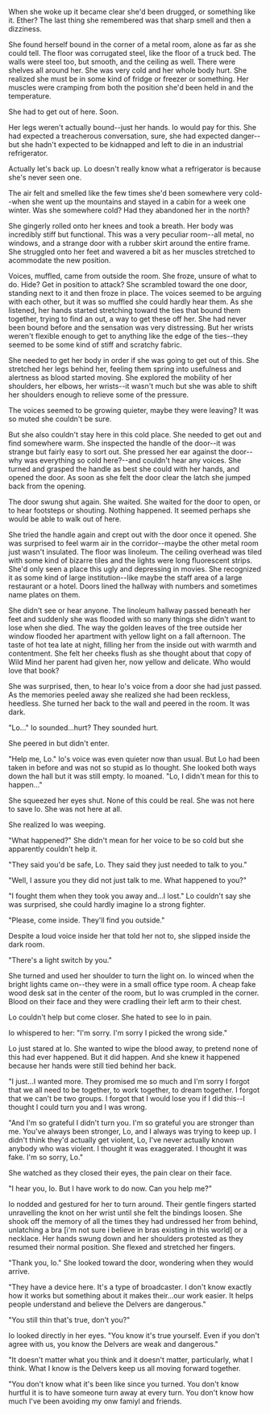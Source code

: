 When she woke up it became clear she'd been drugged, or something like it. Ether? The last thing she remembered was that sharp smell and then a dizziness.

She found herself bound in the corner of a metal room, alone as far as she could tell.  The floor was corrugated steel, like the floor of a truck bed.  The walls were steel too, but smooth, and the ceiling as well.  There were shelves all around her.  She was very cold and her whole body hurt. She realized she must be in some kind of fridge or freezer or something.  Her muscles were cramping from both the position she'd been held in and the temperature.  

She had to get out of here.  Soon. 

Her legs weren't actually bound--just her hands.  Io would pay for this.  She had expected a treacherous conversation, sure, she had expected danger--but she hadn't expected to be kidnapped and left to die in an industrial refrigerator.  

Actually let's back up.  Lo doesn't really know what a refrigerator is because she's never seen one.

The air felt and smelled like the few times she'd been somewhere very cold--when she went up the mountains and stayed in a cabin for a week one winter.  Was she somewhere cold? Had they abandoned her in the north? 

She gingerly rolled onto her knees and took a breath.  Her body was incredibly stiff but functional.  This was a very peculiar room--all metal, no windows, and a strange door with a rubber skirt around the entire frame. She struggled onto her feet and wavered a bit as her muscles stretched to acommodate the new position.  

Voices, muffled, came from outside the room.  She froze, unsure of what to do. Hide? Get in position to attack? She scrambled toward the one door, standing next to it and then froze in place.  The voices seemed to be arguing with each other, but it was so muffled she could hardly hear them.  As she listened, her hands started stretching toward the ties that bound them together, trying to find an out, a way to get these off her.  She had never been bound before and the sensation was very distressing.   But her wrists weren't flexible enough to get to anything like the edge of the ties--they seemed to be some kind of stiff and scratchy fabric.

She needed to get her body in order if she was going to get out of this.  She stretched her legs behind her, feeling them spring into usefulness and alertness as blood started moving.  She explored the mobility of her shoulders, her elbows, her wrists--it wasn't much but she was able to shift her shoulders enough to relieve some of the pressure.  

The voices seemed to be growing quieter, maybe they were leaving?  It was so muted she couldn't be sure.  

But she also couldn't stay here in this cold place.  She needed to get out and find somewhere warm.  She inspected the handle of the door--it was strange but fairly easy to sort out.  She pressed her ear against the door--why was everything so cold here?--and couldn't hear any voices.  She turned and grasped the handle as best she could with her hands, and opened the door.  As soon as she felt the door clear the latch she jumped back from the opening. 

The door swung shut again.  She waited.  She waited for the door to open, or to hear footsteps or shouting.  Nothing happened.  It seemed perhaps she would be able to walk out of here. 

She tried the handle again and crept out with the door once it opened.  She was surprised to feel warm air in the corridor--maybe the other metal room just wasn't insulated.  The floor was linoleum.  The ceiling overhead was tiled with some kind of bizarre tiles and the lights were long fluorescent strips. She'd only seen a place this ugly and depressing in movies. She recognized it as some kind of large institution--like maybe the staff area of a large restaurant or a hotel.  Doors lined the hallway with numbers and sometimes name plates on them. 

She didn't see or hear anyone.  The linoleum hallway passed beneath her feet and suddenly she was flooded with so many things she didn't want to lose when she died.  The way the golden leaves of the tree outside her window flooded her apartment with yellow light on a fall afternoon.  The taste of hot tea late at night, filling her from the inside out with warmth and contentment.  She felt her cheeks flush as she thought about that copy of Wild Mind her parent had given her, now yellow and delicate.  Who would love that book?  

She was surprised, then, to hear Io's voice from a door she had just passed.  As the memories peeled away she realized she had been reckless, heedless. She turned her back to the wall and peered in the room.  It was dark.  

"Lo..." Io sounded...hurt? They sounded hurt. 

She peered in but didn't enter.

"Help me, Lo."  Io's voice was even quieter now than usual.  But Lo had been taken in before and was not so stupid as Io thought.  She looked both ways down the hall but it was still empty.  Io moaned.  "Lo, I didn't mean for this to happen..."

She squeezed her eyes shut. None of this could be real. She was not here to save Io. She was not here at all.  

She realized Io was weeping.  

"What happened?" She didn't mean for her voice to be so cold but she apparently couldn't help it.  

"They said you'd be safe, Lo. They said they just needed to talk to you."

"Well, I assure you they did not just talk to me. What happened to you?" 

"I fought them when they took you away and...I lost."  Lo couldn't say she was surprised, she could hardly imagine Io a strong fighter.  

"Please, come inside.  They'll find you outside."

Despite a loud voice inside her that told her not to, she slipped inside the dark room. 

"There's a light switch by you."

She turned and used her shoulder to turn the light on.  Io winced when the bright lights came on--they were in a small office type room.  A cheap fake wood desk sat in the center of the room, but Io was crumpled in the corner.  Blood on their face and they were cradling their left arm to their chest.  

Lo couldn't help but come closer.  She hated to see Io in pain.  

Io whispered to her: "I'm sorry.  I'm sorry I picked the wrong side."

Lo just stared at Io.  She wanted to wipe the blood away, to pretend none of this had ever happened. But it did happen. And she knew it happened because her hands were still tied behind her back. 

"I just...I wanted more. They promised me so much and I'm sorry I forgot that we all need to be together, to work together, to dream together. I forgot that we can't be two groups. I forgot that I would lose you if I did this--I thought I could turn you and I was wrong. 

"And I'm so grateful I didn't turn you. I'm so grateful you are stronger than me.  You've always been stronger, Lo, and I always was trying to keep up.  I didn't think they'd actually get violent, Lo, I've never actually known anybody who was violent. I thought it was exaggerated.  I thought it was fake.  I'm so sorry, Lo."

She watched as they closed their eyes, the pain clear on their face. 

"I hear you, Io. But I have work to do now.  Can you help me?"

Io nodded and gestured for her to turn around.  Their gentle fingers started unravelling the knot on her wrist until she felt the bindings loosen. She shook off the memory of all the times they had undressed her from behind, unlatching a bra [i'm not sure i believe in bras existing in this world] or a necklace.  Her hands swung down and her shoulders protested as they resumed their normal position.  She flexed and stretched her fingers.  

"Thank you, Io." She looked toward the door, wondering when they would arrive. 

"They have a device here.  It's a type of broadcaster.  I don't know exactly how it works but something about it makes their...our work easier.  It helps people understand and believe the Delvers are dangerous." 

"You still thin that's true, don't you?"

Io looked directly in her eyes. "You know it's true yourself. Even if you don't agree with us, you know the Delvers are weak and dangerous."

"It doesn't matter what you think and it doesn't matter, particularly, what I think. What I know is the Delvers keep us all moving forward together.

"You don't know what it's been like since you turned.  You don't know hurtful it is to have someone turn away at every turn.  You don't know how much I've been avoiding my onw famiyl and friends.